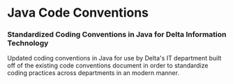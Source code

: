 # Java Code Conventions

### **Standardized Coding Conventions in Java for Delta Information Technology**

Updated coding conventions in Java for use by Delta's IT department built off of the existing code conventions document in order to standardize coding practices across departments in an modern manner.


